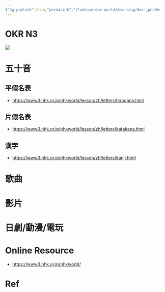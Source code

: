 ```yaml
---
{"dg-publish":true,"permalink":"/fashaun-dev-world/dev-lang/dev-jpn/dev-jpn-plan/","noteIcon":""}
---
```





# OKR N3 

![](/img/user/fashaun-dev-world/attachments/DevJPN_Level.png)

# 五十音
## 平假名表
- https://www3.nhk.or.jp/nhkworld/lesson/zh/letters/hiragana.html

## 片假名表
- https://www3.nhk.or.jp/nhkworld/lesson/zh/letters/katakana.html

## 漢字
- https://www3.nhk.or.jp/nhkworld/lesson/zh/letters/kanji.html


# 歌曲

# 影片
# 日劇/動漫/電玩

# Online Resource
- https://www3.nhk.or.jp/nhkworld/

# Ref